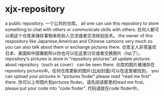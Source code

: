 # xjx-repository
a public repository.
一个公共的仓库。
all one can use this repository to store something to chat with others or communicate skills with others.
任何人都可以用这个仓库来储存事物来和别人交流或者交流经验技术。
the owner of this respository like Japanese,American and Chinese cartoons very much so you can also talk about them or exchange pictures there.
仓库主人非常喜欢日本、美国和中国番剧所以你也可以在这里讨论或者交换图片（lsp了）。
repository's pictures is store in "repository pictures".all update pictures about repository（such as cover） can be seen there.
仓库的图片被储存在repository pictures中。任何仓库更新的图片(比如封面)可以在这里被找到。
you can upload your pictures in "pictures floder".please read "read me first" there.
你可以上传图片到pictures floder。请先阅读那里的read me first。
please put your code into "code floder".
代码请放在code floder中。
